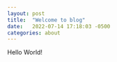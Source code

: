 ```yaml
---
layout: post
title:  "Welcome to blog"
date:   2022-07-14 17:18:03 -0500
categories: about
---
```

Hello World!